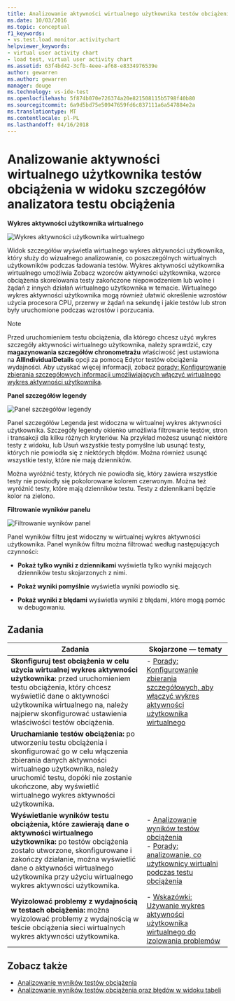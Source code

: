 ```yaml
---
title: Analizowanie aktywności wirtualnego użytkownika testów obciążenia w programie Visual Studio | Dokumentacja firmy Microsoft
ms.date: 10/03/2016
ms.topic: conceptual
f1_keywords:
- vs.test.load.monitor.activitychart
helpviewer_keywords:
- virtual user activity chart
- load test, virtual user activity chart
ms.assetid: 63f4bd42-3cfb-4eee-af68-e8334976539e
author: gewarren
ms.author: gewarren
manager: douge
ms.technology: vs-ide-test
ms.openlocfilehash: 5f874b070e726374a20e821508115b5798f40b80
ms.sourcegitcommit: 6a9d5bd75e50947659fd6c837111a6a547884e2a
ms.translationtype: MT
ms.contentlocale: pl-PL
ms.lasthandoff: 04/16/2018
---
```

# <a name="analyzing-load-test-virtual-user-activity-in-the-details-view-of-the-load-test-analyzer"></a>Analizowanie aktywności wirtualnego użytkownika testów obciążenia w widoku szczegółów analizatora testu obciążenia

**Wykres aktywności użytkownika wirtualnego**

 ![Wykres aktywności użytkownika wirtualnego](../test/media/virtual_actchart.png "Virtual_ActChart")

 Widok szczegółów wyświetla wirtualnego wykres aktywności użytkownika, który służy do wizualnego analizowanie, co poszczególnych wirtualnych użytkowników podczas ładowania testów. Wykres aktywności użytkownika wirtualnego umożliwia Zobacz wzorców aktywności użytkownika, wzorce obciążenia skorelowania testy zakończone niepowodzeniem lub wolne i żądań z innych działań wirtualnego użytkownika w temacie. Wirtualnego wykres aktywności użytkownika mogą również ułatwić określenie wzrostów użycia procesora CPU, przerwy w żądań na sekundę i jakie testów lub stron były uruchomione podczas wzrostów i porzucania.

> [!NOTE]
> Przed uruchomieniem testu obciążenia, dla którego chcesz użyć wykres szczegóły aktywności wirtualnego użytkownika, należy sprawdzić, czy **magazynowania szczegółów chronometrażu** właściwość jest ustawiona na **AllIndividualDetails** opcji za pomocą Edytor testów obciążenia wydajności. Aby uzyskać więcej informacji, zobacz [porady: Konfigurowanie zbierania szczegółowych informacji umożliwiających włączyć wirtualnego wykres aktywności użytkownika](../test/how-to-configure-load-tests-to-collect-full-details.md).

 **Panel szczegółów legendy**

 ![Panel szczegółów legendy](../test/media/ltest_detailslegend.png "LTest_DetailsLegend")

 Panel szczegółów Legenda jest widoczna w wirtualnej wykres aktywności użytkownika. Szczegóły legendy okienko umożliwia filtrowanie testów, stron i transakcji dla kilku różnych kryteriów. Na przykład możesz usunąć niektóre testy z widoku, lub Usuń wszystkie testy pomyślne lub usunąć testy, których nie powiodła się z niektórych błędów. Można również usunąć wszystkie testy, które nie mają dzienników.

 Można wyróżnić testy, których nie powiodła się, który zawiera wszystkie testy nie powiodły się pokolorowane kolorem czerwonym. Można też wyróżnić testy, które mają dzienników testu. Testy z dziennikami będzie kolor na zielono.

 **Filtrowanie wyników panelu**

 ![Filtrowanie wyników panel](../test/media/ltest_filterresults.png "LTest_FilterResults")

 Panel wyników filtru jest widoczny w wirtualnej wykres aktywności użytkownika. Panel wyników filtru można filtrować według następujących czynności:

-   **Pokaż tylko wyniki z dziennikami** wyświetla tylko wyniki mających dzienników testu skojarzonych z nimi.

-   **Pokaż wyniki pomyślnie** wyświetla wyniki powiodło się.

-   **Pokaż wyniki z błędami** wyświetla wyniki z błędami, które mogą pomóc w debugowaniu.

## <a name="tasks"></a>Zadania

|Zadania|Skojarzone — tematy|
|-----------|-----------------------|
|**Skonfiguruj test obciążenia w celu użycia wirtualnej wykres aktywności użytkownika:** przed uruchomieniem testu obciążenia, który chcesz wyświetlić dane o aktywności użytkownika wirtualnego na, należy najpierw skonfigurować ustawienia właściwości testów obciążenia.|-   [Porady: Konfigurowanie zbierania szczegółowych, aby włączyć wykres aktywności użytkownika wirtualnego](../test/how-to-configure-load-tests-to-collect-full-details.md)|
|**Uruchamianie testów obciążenia:** po utworzeniu testu obciążenia i skonfigurować go w celu włączenia zbierania danych aktywności wirtualnego użytkownika, należy uruchomić testu, dopóki nie zostanie ukończone, aby wyświetlić wirtualnego wykres aktywności użytkownika.||
|**Wyświetlanie wyników testu obciążenia, które zawierają dane o aktywności wirtualnego użytkownika:** po testów obciążenia zostało utworzone, skonfigurowane i zakończy działanie, można wyświetlić dane o aktywności wirtualnego użytkownika przy użyciu wirtualnego wykres aktywności użytkownika.|-   [Analizowanie wyników testów obciążenia](../test/analyze-load-test-results-using-the-load-test-analyzer.md)<br />-   [Porady: analizowanie, co użytkownicy wirtualni podczas testu obciążenia](../test/how-to-analyze-virtual-user-activity-during-a-load-test.md)|
|**Wyizolować problemy z wydajnością w testach obciążenia:** można wyizolować problemy z wydajnością w teście obciążenia sieci wirtualnych wykres aktywności użytkownika.|-   [Wskazówki: Używanie wykres aktywności użytkownika wirtualnego do izolowania problemów](../test/walkthrough-use-the-virtual-user-activity-chart-to-isolate-issues.md)|

## <a name="see-also"></a>Zobacz także

- [Analizowanie wyników testów obciążenia](../test/analyze-load-test-results-using-the-load-test-analyzer.md)
- [Analizowanie wyników testów obciążenia oraz błędów w widoku tabeli](../test/analyze-load-test-results-and-errors-in-the-tables-view.md)